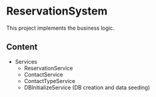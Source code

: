 ﻿# ReservationSystem
This project implements the business logic.

## Content
* Services
  - ReservationService
  - ContactService
  - ContactTypeService
  - DBInitializeService (DB creation and data seeding)